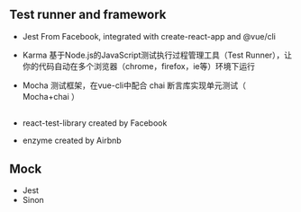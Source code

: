 
## Test runner and framework
- Jest
From Facebook, integrated with create-react-app and @vue/cli

- Karma 基于Node.js的JavaScript测试执行过程管理工具（Test Runner），让你的代码自动在多个浏览器（chrome，firefox，ie等）环境下运行

- Mocha 测试框架，在vue-cli中配合 chai 断言库实现单元测试（ Mocha+chai ）


##
- react-test-library
created by Facebook

- enzyme
created by Airbnb


## Mock
- Jest
- Sinon
